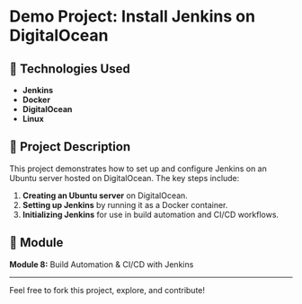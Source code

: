 # Demo Project: Install Jenkins on DigitalOcean

## 🚀 Technologies Used
- **Jenkins**
- **Docker**
- **DigitalOcean**
- **Linux**

## 📝 Project Description
This project demonstrates how to set up and configure Jenkins on an Ubuntu server hosted on DigitalOcean. The key steps include:

1. **Creating an Ubuntu server** on DigitalOcean.
2. **Setting up Jenkins** by running it as a Docker container.
3. **Initializing Jenkins** for use in build automation and CI/CD workflows.

## 📂 Module
**Module 8:** Build Automation & CI/CD with Jenkins

---

Feel free to fork this project, explore, and contribute!


